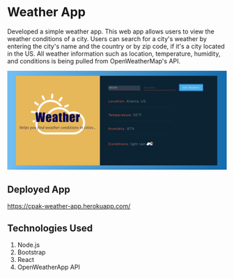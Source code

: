 # Weather App

Developed a simple weather app. This web app allows users to view the weather conditions of a city. Users can search for a city's weather by entering the city's name and the country or by zip code, if it's a city located in the US. All weather information such as location, temperature, humidity, and conditions is being pulled from OpenWeatherMap's API.

![alt text](https://github.com/cpak125/Weather_App/blob/master/src/img/screenshot.png)

## Deployed App
https://cpak-weather-app.herokuapp.com/

## Technologies Used
1. Node.js
2. Bootstrap
3. React
4. OpenWeatherApp API


